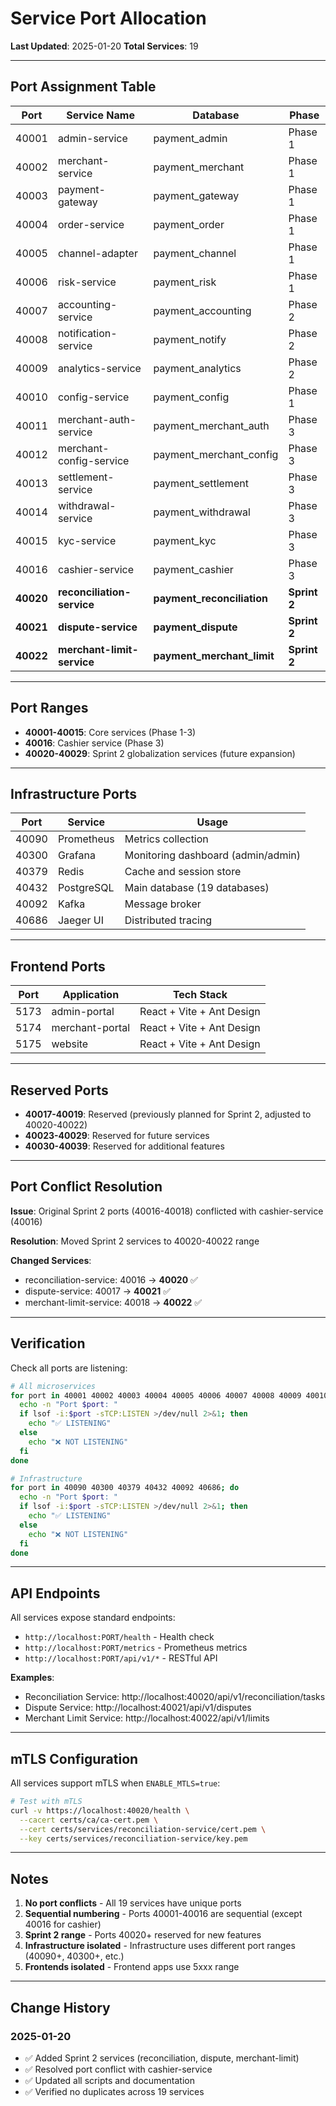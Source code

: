 # Service Port Allocation

**Last Updated**: 2025-01-20
**Total Services**: 19

---

## Port Assignment Table

| Port | Service Name | Database | Phase |
|------|-------------|----------|-------|
| 40001 | admin-service | payment_admin | Phase 1 |
| 40002 | merchant-service | payment_merchant | Phase 1 |
| 40003 | payment-gateway | payment_gateway | Phase 1 |
| 40004 | order-service | payment_order | Phase 1 |
| 40005 | channel-adapter | payment_channel | Phase 1 |
| 40006 | risk-service | payment_risk | Phase 1 |
| 40007 | accounting-service | payment_accounting | Phase 2 |
| 40008 | notification-service | payment_notify | Phase 2 |
| 40009 | analytics-service | payment_analytics | Phase 2 |
| 40010 | config-service | payment_config | Phase 1 |
| 40011 | merchant-auth-service | payment_merchant_auth | Phase 3 |
| 40012 | merchant-config-service | payment_merchant_config | Phase 3 |
| 40013 | settlement-service | payment_settlement | Phase 3 |
| 40014 | withdrawal-service | payment_withdrawal | Phase 3 |
| 40015 | kyc-service | payment_kyc | Phase 3 |
| 40016 | cashier-service | payment_cashier | Phase 3 |
| **40020** | **reconciliation-service** | **payment_reconciliation** | **Sprint 2** |
| **40021** | **dispute-service** | **payment_dispute** | **Sprint 2** |
| **40022** | **merchant-limit-service** | **payment_merchant_limit** | **Sprint 2** |

---

## Port Ranges

- **40001-40015**: Core services (Phase 1-3)
- **40016**: Cashier service (Phase 3)
- **40020-40029**: Sprint 2 globalization services (future expansion)

---

## Infrastructure Ports

| Port | Service | Usage |
|------|---------|-------|
| 40090 | Prometheus | Metrics collection |
| 40300 | Grafana | Monitoring dashboard (admin/admin) |
| 40379 | Redis | Cache and session store |
| 40432 | PostgreSQL | Main database (19 databases) |
| 40092 | Kafka | Message broker |
| 40686 | Jaeger UI | Distributed tracing |

---

## Frontend Ports

| Port | Application | Tech Stack |
|------|-------------|-----------|
| 5173 | admin-portal | React + Vite + Ant Design |
| 5174 | merchant-portal | React + Vite + Ant Design |
| 5175 | website | React + Vite + Ant Design |

---

## Reserved Ports

- **40017-40019**: Reserved (previously planned for Sprint 2, adjusted to 40020-40022)
- **40023-40029**: Reserved for future services
- **40030-40039**: Reserved for additional features

---

## Port Conflict Resolution

**Issue**: Original Sprint 2 ports (40016-40018) conflicted with cashier-service (40016)

**Resolution**: Moved Sprint 2 services to 40020-40022 range

**Changed Services**:
- reconciliation-service: 40016 → **40020** ✅
- dispute-service: 40017 → **40021** ✅
- merchant-limit-service: 40018 → **40022** ✅

---

## Verification

Check all ports are listening:

```bash
# All microservices
for port in 40001 40002 40003 40004 40005 40006 40007 40008 40009 40010 40011 40012 40013 40014 40015 40016 40020 40021 40022; do
  echo -n "Port $port: "
  if lsof -i:$port -sTCP:LISTEN >/dev/null 2>&1; then
    echo "✅ LISTENING"
  else
    echo "❌ NOT LISTENING"
  fi
done

# Infrastructure
for port in 40090 40300 40379 40432 40092 40686; do
  echo -n "Port $port: "
  if lsof -i:$port -sTCP:LISTEN >/dev/null 2>&1; then
    echo "✅ LISTENING"
  else
    echo "❌ NOT LISTENING"
  fi
done
```

---

## API Endpoints

All services expose standard endpoints:

- `http://localhost:PORT/health` - Health check
- `http://localhost:PORT/metrics` - Prometheus metrics
- `http://localhost:PORT/api/v1/*` - RESTful API

**Examples**:
- Reconciliation Service: http://localhost:40020/api/v1/reconciliation/tasks
- Dispute Service: http://localhost:40021/api/v1/disputes
- Merchant Limit Service: http://localhost:40022/api/v1/limits

---

## mTLS Configuration

All services support mTLS when `ENABLE_MTLS=true`:

```bash
# Test with mTLS
curl -v https://localhost:40020/health \
  --cacert certs/ca/ca-cert.pem \
  --cert certs/services/reconciliation-service/cert.pem \
  --key certs/services/reconciliation-service/key.pem
```

---

## Notes

1. **No port conflicts** - All 19 services have unique ports
2. **Sequential numbering** - Ports 40001-40016 are sequential (except 40016 for cashier)
3. **Sprint 2 range** - Ports 40020+ reserved for new features
4. **Infrastructure isolated** - Infrastructure uses different port ranges (40090+, 40300+, etc.)
5. **Frontends isolated** - Frontend apps use 5xxx range

---

## Change History

### 2025-01-20
- ✅ Added Sprint 2 services (reconciliation, dispute, merchant-limit)
- ✅ Resolved port conflict with cashier-service
- ✅ Updated all scripts and documentation
- ✅ Verified no duplicates across 19 services

